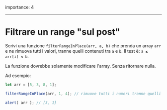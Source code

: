 importance: 4

---

# Filtrare un range "sul post"

Scrivi una funzione `filterRangeInPlace(arr, a, b)` che prenda un array `arr` e ne rimuova tutti i valori, tranne quelli contenuti tra `a` e `b`. Il test è: `a ≤ arr[i] ≤ b`.

La funzione dovrebbe solamente modificare l'array. Senza ritornare nulla.

Ad esempio:
```js
let arr = [5, 3, 8, 1];

filterRangeInPlace(arr, 1, 4); // rimuove tutti i numeri tranne quelli da 1 a 4

alert( arr ); // [3, 1]
```
